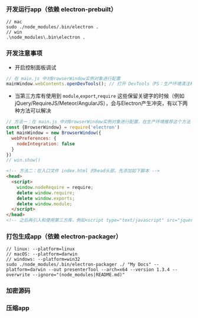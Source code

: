 ### 开发运行app（依赖 electron-prebuilt）

```
// mac
sudo ./node_modules/.bin/electron .
// win
.\node_modules\.bin\electron .
```

### 开发注意事项

* 开启控制面板调试

```javascript
// 在 main.js 中对BrowserWindow实例对象进行配置
mainWindow.webContents.openDevTools(); // 打开 DevTools（PS：生产环境清注释这一项）
```

* 当第三方库有使用到 `module`,`export`,`require` 这些保留关键字的时候（例如jQuery/RequireJS/Meteor/AngularJS），会与Electron产生冲突，有以下两种方法可以解决

```javascript
// 方法一：在 main.js 中对BrowserWindow实例对象进行配置，在生产环境推荐这个方法（缺点：无法在app运行时再使用 Node.js and Electron APIs）
const {BrowserWindow} = require('electron')
let mainWindow = new BrowserWindow({
  webPreferences: {
    nodeIntegration: false
  }
})
// win.show()
```

```html
<!-- 方法二：在入口文件 index.html 的head头部，先添加如下脚本 -->
<head>
  <script>
    window.nodeRequire = require;
    delete window.require;
    delete window.exports;
    delete window.module;
  </script>
</head>
<!-- 之后再引入和使用第三方库，例如<script type="text/javascript" src="jquery.js"></script> -->
```

### 打包生成app（依赖 electron-packager）

```
// linux: --platform=linux
// macOS: --platform=darwin
// windows: --platform=win32
sudo ./node_modules/.bin/electron-packager ./ "My Docs" --platform=darwin --out presenterTool --arch=x64 --version 1.3.4 --overwrite --ignore="(node_modules|README.md)"
```

### 加密源码

### 压缩app